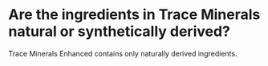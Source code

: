 # Are the ingredients in Trace Minerals natural or synthetically derived?

Trace Minerals Enhanced contains only naturally derived ingredients.